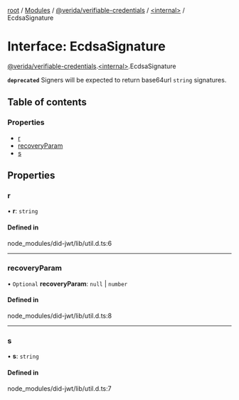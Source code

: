 [root](../README.md) / [Modules](../modules.md) / [@verida/verifiable-credentials](../modules/verida_verifiable_credentials.md) / [<internal\>](../modules/verida_verifiable_credentials._internal_.md) / EcdsaSignature

# Interface: EcdsaSignature

[@verida/verifiable-credentials](../modules/verida_verifiable_credentials.md).[<internal\>](../modules/verida_verifiable_credentials._internal_.md).EcdsaSignature

**`deprecated`** Signers will be expected to return base64url `string` signatures.

## Table of contents

### Properties

- [r](verida_verifiable_credentials._internal_.EcdsaSignature.md#r)
- [recoveryParam](verida_verifiable_credentials._internal_.EcdsaSignature.md#recoveryparam)
- [s](verida_verifiable_credentials._internal_.EcdsaSignature.md#s)

## Properties

### r

• **r**: `string`

#### Defined in

node_modules/did-jwt/lib/util.d.ts:6

___

### recoveryParam

• `Optional` **recoveryParam**: ``null`` \| `number`

#### Defined in

node_modules/did-jwt/lib/util.d.ts:8

___

### s

• **s**: `string`

#### Defined in

node_modules/did-jwt/lib/util.d.ts:7
